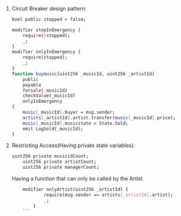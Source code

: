 1. Circuit Breaker design pattern:
	```bash
	bool public stopped = false;

    modifier stopInEmergency {
        require(!stopped);
        _;
    }
    modifier onlyInEmergency {
        require(stopped);
        _;
    }
	function buymusic(uint256 _musicId, uint256 _artistId)
        public
        payable
        forsale(_musicId)
        checkValue(_musicId)
        onlyInEmergency
    {
        music[_musicId].buyer = msg.sender;
        artists[_artistId].artist.transfer(music[_musicId].price);
        music[_musicId].musicstate = State.Sold;
        emit LogSold(_musicId);
    }
    ```
2. Restricting Access(Having private state variables): 
	```bash
	uint256 private musicidCount;
    	uint256 private artistCount;
    	uint256 private managerCount;
	```
	Having a function that can only be called by the Artist
	```bash
		modifier onlyArtist(uint256 _artistId) {
        		require(msg.sender == artists[_artistId].artist);
        		_;
    		}
		```
